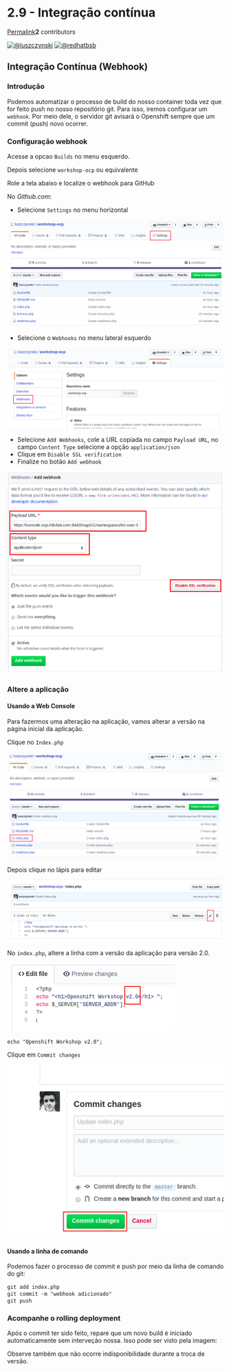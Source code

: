 # 2.9 - Integração contínua

[Permalink](https://github.com/redhatbsb/test-drive-openshift/blob/8ce43c5cb511571d907947f2d78a595d00910586/parte-2-openshift-4x/integracao-continua-webhook.adoc)**2** contributors

 [![@luszczynski](https://avatars.githubusercontent.com/u/3693884?s=48&v=4)](https://github.com/redhatbsb/test-drive-openshift/commits/v4.5/parte-2-openshift-4x/integracao-continua-webhook.adoc?author=luszczynski) [![@redhatbsb](https://avatars.githubusercontent.com/u/40247249?s=48&v=4)](https://github.com/redhatbsb/test-drive-openshift/commits/v4.5/parte-2-openshift-4x/integracao-continua-webhook.adoc?author=redhatbsb)

## Integração Contínua \(Webhook\) <a id="user-content-integra&#xE7;&#xE3;o-cont&#xED;nua-webhook"></a>

### Introdução <a id="user-content-introdu&#xE7;&#xE3;o"></a>

Podemos automatizar o processo de build do nosso container toda vez que for feito push no nosso repositório git. Para isso, iremos configurar um `webhook`. Por meio dele, o servidor git avisará o Openshift sempre que um commit \(push\) novo ocorrer.

### Configuração webhook <a id="user-content-configura&#xE7;&#xE3;o-webhook"></a>

Acesse a opcao `Builds` no menu esquerdo.

Depois selecione `workshop-ocp` ou equivalente

Role a tela abaixo e localize o webhook para GitHub

No _Github.com_:

* Selecione `Settings` no menu horizontal

[![image](https://raw.githubusercontent.com/guaxinim/test-drive-openshift/master/gitbook/assets/selection_258.png)](https://raw.githubusercontent.com/guaxinim/test-drive-openshift/master/gitbook/assets/selection_258.png)

* Selecione o `Webhooks` no menu lateral esquerdo

[![image](https://raw.githubusercontent.com/guaxinim/test-drive-openshift/master/gitbook/assets/selection_259.png)](https://raw.githubusercontent.com/guaxinim/test-drive-openshift/master/gitbook/assets/selection_259.png)

* Selecione `Add Webhooks`, cole a URL copiada no campo `Payload URL`, no campo `Content Type` selecione a opção `application/json`
* Clique em `Disable SSL verification`
* Finalize no botão `Add webhook`

[![image](https://raw.githubusercontent.com/guaxinim/test-drive-openshift/master/gitbook/assets/selection_088.png)](https://raw.githubusercontent.com/guaxinim/test-drive-openshift/master/gitbook/assets/selection_088.png)

### Altere a aplicação <a id="user-content-altere-a-aplica&#xE7;&#xE3;o"></a>

#### Usando a Web Console <a id="user-content-usando-a-web-console"></a>

Para fazermos uma alteração na aplicação, vamos alterar a versão na página inicial da aplicação.

Clique no `Index.php`

[![image](https://raw.githubusercontent.com/guaxinim/test-drive-openshift/master/gitbook/assets/selection_265.png)](https://raw.githubusercontent.com/guaxinim/test-drive-openshift/master/gitbook/assets/selection_265.png)

Depois clique no lápis para editar

[![image](https://raw.githubusercontent.com/guaxinim/test-drive-openshift/master/gitbook/assets/selection_266.png)](https://raw.githubusercontent.com/guaxinim/test-drive-openshift/master/gitbook/assets/selection_266.png)

No `index.php`, altere a linha com a versão da aplicação para versão 2.0.

[![image](https://raw.githubusercontent.com/guaxinim/test-drive-openshift/master/gitbook/assets/selection_268.png)](https://raw.githubusercontent.com/guaxinim/test-drive-openshift/master/gitbook/assets/selection_268.png)

```text
echo "Openshift Workshop v2.0";
```

Clique em `Commit changes`

[![image](https://raw.githubusercontent.com/guaxinim/test-drive-openshift/master/gitbook/assets/selection_269.png)](https://raw.githubusercontent.com/guaxinim/test-drive-openshift/master/gitbook/assets/selection_269.png)

#### Usando a linha de comando <a id="user-content-usando-a-linha-de-comando"></a>

Podemos fazer o processo de commit e push por meio da linha de comando do git:

```text
git add index.php
git commit -m "webhook adicionado"
git push
```

### Acompanhe o rolling deployment <a id="user-content-acompanhe-o-rolling-deployment"></a>

Após o commit ter sido feito, repare que um novo build é iniciado automaticamente sem interveção nossa. Isso pode ser visto pela imagem:

Observe também que não ocorre indisponibilidade durante a troca de versão.

